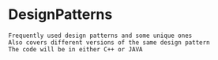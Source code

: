 # DesignPatterns
    Frequently used design patterns and some unique ones 
    Also covers different versions of the same design pattern
    The code will be in either C++ or JAVA 
